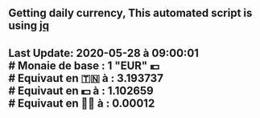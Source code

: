 ## Getting daily currency, This automated script is using [jq](https://stedolan.github.io/jq/)
## Last Update:  2020-05-28 à 09:00:01 </br># Monaie de base : 1 "EUR" 💶 </br> # Equivaut en 🇹🇳 à :  3.193737 </br> # Equivaut en 💵 à : 1.102659</br> # Equivaut en 🐱‍💻 à :  0.00012
